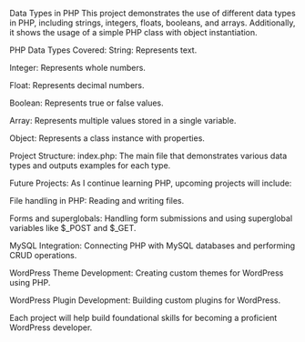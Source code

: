 Data Types in PHP
This project demonstrates the use of different data types in PHP, including strings, integers, floats, booleans, and arrays. Additionally, it shows the usage of a simple PHP class with object instantiation.

PHP Data Types Covered:
String: Represents text.

Integer: Represents whole numbers.

Float: Represents decimal numbers.

Boolean: Represents true or false values.

Array: Represents multiple values stored in a single variable.

Object: Represents a class instance with properties.

Project Structure:
index.php: The main file that demonstrates various data types and outputs examples for each type.

Future Projects:
As I continue learning PHP, upcoming projects will include:

File handling in PHP: Reading and writing files.

Forms and superglobals: Handling form submissions and using superglobal variables like $_POST and $_GET.

MySQL Integration: Connecting PHP with MySQL databases and performing CRUD operations.

WordPress Theme Development: Creating custom themes for WordPress using PHP.

WordPress Plugin Development: Building custom plugins for WordPress.

Each project will help build foundational skills for becoming a proficient WordPress developer.
